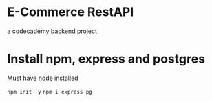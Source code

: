 # E-Commerce RestAPI 
a codecademy backend project

# Install npm, express and postgres
Must have node installed

`npm init -y`
`npm i express pg `
